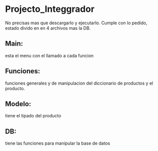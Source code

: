 # Projecto_Integgrador
No precisas mas que descargarlo y ejecutarlo.
Cumple con lo pedido, estado divido en en 4 archivos mas la DB.
## Main: 
esta el menu con el llamado a cada funcion
## Funciones:
funciones generales y de manipulacion del diccionario de productos y el producto.
## Modelo:
tiene el tipado del producto
## DB:
tiene las funciones para manipular la base de datos